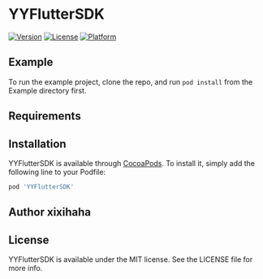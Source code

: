 # YYFlutterSDK

[![Version](https://img.shields.io/cocoapods/v/YYFlutterSDK.svg?style=flat)](https://cocoapods.org/pods/YYFlutterSDK)
[![License](https://img.shields.io/cocoapods/l/YYFlutterSDK.svg?style=flat)](https://cocoapods.org/pods/YYFlutterSDK)
[![Platform](https://img.shields.io/cocoapods/p/YYFlutterSDK.svg?style=flat)](https://cocoapods.org/pods/YYFlutterSDK)

## Example

To run the example project, clone the repo, and run `pod install` from the Example directory first.

## Requirements

## Installation

YYFlutterSDK is available through [CocoaPods](https://cocoapods.org). To install
it, simply add the following line to your Podfile:

```ruby
pod 'YYFlutterSDK'
```

## Author xixihaha

## License

YYFlutterSDK is available under the MIT license. See the LICENSE file for more info.
